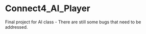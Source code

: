 # Connect4_AI_Player
Final project for AI class - There are still some bugs that need to be addressed.
